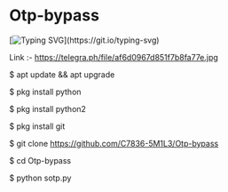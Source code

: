 # Otp-bypass

[![Typing SVG](https://readme-typing-svg.herokuapp.com/?lines=Advanced+otp+bypassing+tool!;Dont+use+illegal+activities!;By+Cyber+smile+:)](https://git.io/typing-svg)


Link :- https://telegra.ph/file/af6d0967d851f7b8fa77e.jpg


$  apt update && apt upgrade

$  pkg install python

$  pkg install python2

$  pkg install git

$  git clone https://github.com/C7836-5M1L3/Otp-bypass

$  cd Otp-bypass

$  python sotp.py

